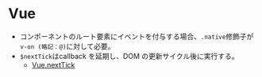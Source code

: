 # Vue
- コンポーネントのルート要素にイベントを付与する場合、`.native`修飾子が`v-on (略記：@)`に対して必要。
- `$nextTick`はcallback を延期し、DOM の更新サイクル後に実行する。
  - [Vue.nextTick](https://jp.vuejs.org/v2/api/index.html#Vue-nextTick)
